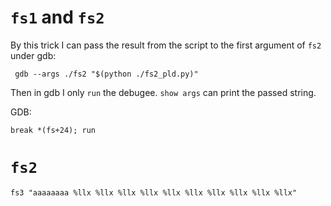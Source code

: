 # `fs1` and `fs2`

By this trick I can pass the result from the script to the first argument of `fs2` under gdb:

     gdb --args ./fs2 "$(python ./fs2_pld.py)"

Then in gdb I only `run` the debugee. `show args` can print the passed string.

GDB:
    
    break *(fs+24); run

# `fs2`

    fs3 "aaaaaaaa %llx %llx %llx %llx %llx %llx %llx %llx %llx %llx"
